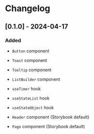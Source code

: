 # Changelog

## [0.1.0] - 2024-04-17

### Added

-   `Button` component
-   `Toast` component
-   `Tooltip` component
-   `ListBuilder` component
-   `useTimer` hook
-   `useStateList` hook
-   `useStateObject` hook

-   `Header` component (Storybook default)
-   `Page` component (Storybook default)
